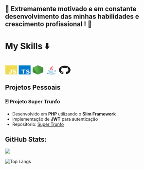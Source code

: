 ## 🚀 Extremamente motivado e em constante desenvolvimento das minhas habilidades e crescimento profissional ! 🚀


 # My Skills ⬇️    

<div style="display: inline_block"><br>
 
  <img align="center" alt="javascript" height="30" width="40" src="https://raw.githubusercontent.com/devicons/devicon/master/icons/javascript/javascript-plain.svg">
  <img align="center" alt="typescript" height="30" width="40" src="https://raw.githubusercontent.com/devicons/devicon/master/icons/typescript/typescript-plain.svg">
  <img align="center" alt="nodejs" height="30" width="40" src="https://raw.githubusercontent.com/devicons/devicon/master/icons/nodejs/nodejs-original.svg">
  <img align="center" alt="java" height="30" width="40" src="https://raw.githubusercontent.com/devicons/devicon/master/icons/java/java-original.svg">
  <img align="center" alt="github" height="30" width="40" src="https://raw.githubusercontent.com/devicons/devicon/master/icons/github/github-original.svg">  
</div>

##



## Projetos Pessoais

### 🃏 Projeto Super Trunfo

- Desenvolvido em **PHP** utilizando o **Slim Framework**
- Implementação de **JWT** para autenticação
- Repositório: [Super Trunfo](https://github.com/LeoGBarros/SuperTrunfo)


##


## GitHub Stats:

  
<picture>
  <source
    srcset="https://github-readme-stats.vercel.app/api?username=LeoGBarros&show_icons=true&theme=dark"
    media="(prefers-color-scheme: dark)"
  />
  <source
    srcset="https://github-readme-stats.vercel.app/api?username=LeoGBarros&show_icons=true"
    media="(prefers-color-scheme: light), (prefers-color-scheme: no-preference)"
  />
  <img src="https://github-readme-stats.vercel.app/api?username=LeoGBarros&show_icons=true" />
</picture>

![Top Langs](https://github-readme-stats.vercel.app/api/top-langs/?username=LeoGBarros&layout=compact&theme=dark)
